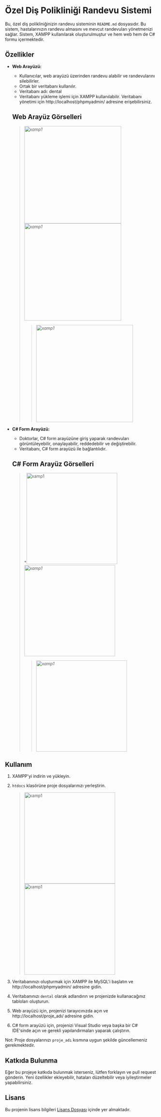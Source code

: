 # Özel Diş Polikliniği Randevu Sistemi

Bu, özel diş polikliniğinizin randevu sisteminin `README.md` dosyasıdır. Bu sistem, hastalarınızın randevu almasını ve mevcut randevuları yönetmenizi sağlar. Sistem, XAMPP kullanılarak oluşturulmuştur ve hem web hem de C# formu içermektedir.

## Özellikler

- **Web Arayüzü:**
  - Kullanıcılar, web arayüzü üzerinden randevu alabilir ve randevularını silebilirler.
  - Ortak bir veritabanı kullanılır.
  - Veritabanı adı: dental
  - Veritabanı yükleme işlemi için XAMPP kullanılabilir. Veritabanı yönetimi için http://localhost/phpmyadmin/ adresine erişebilirsiniz.
  ## Web Arayüz Görselleri
  
  > *<img src="https://github.com/MustafaKskn/Dis-Randavu-Sistemi2/assets/108763130/edbf2509-1d5e-4163-ad1b-2adbb9684668" alt="xamp1" width="320" style="display:inline-block;">*
  > *<img src="https://github.com/MustafaKskn/Dis-Randavu-Sistemi2/assets/108763130/56a34350-9341-409c-b143-d6d34c851e75" alt="xamp1" width="320" style="display:inline-block;">*
  >  > *<img src="https://github.com/MustafaKskn/Dis-Randavu-Sistemi2/assets/108763130/a4855444-3582-4c35-be27-91b00980770c" alt="xamp1" width="320" style="display:inline-block;">*
  
- **C# Form Arayüzü:**
  - Doktorlar, C# form arayüzüne giriş yaparak randevuları görüntüleyebilir, onaylayabilir, reddedebilir ve değiştirebilir.
  - Veritabanı, C# form arayüzü ile bağlantılıdır.
  ## C# Form Arayüz Görselleri
  
  > *<img src="https://github.com/MustafaKskn/Dis-Randavu-Sistemi2/assets/108763130/687447d7-b8fa-4888-a38e-27eb781a6138" alt="xamp1" width="300" style="display:inline-block;">
  > *<img src="https://github.com/MustafaKskn/Dis-Randavu-Sistemi2/assets/108763130/8d7d70bc-2526-4881-8108-9e636a835ace" alt="xamp1" width="300" style="display:inline-block;">*
  >  > *<img src="https://github.com/MustafaKskn/Dis-Randavu-Sistemi2/assets/108763130/25498a59-6d72-4329-85b3-53727dc93551" alt="xamp1" width="300" style="display:inline-block;">*
    
    
## Kullanım

1. XAMPP'yi indirin ve yükleyin.
2. `htdocs` klasörüne proje dosyalarınızı yerleştirin.

    > <img src="https://github.com/MrNtlu/WebviewProject/assets/108763130/34f91b99-16a2-49f0-8c16-31f2428b24c1" alt="xamp1" width="300" style="display:inline-block;">
    > <img src="https://github.com/MrNtlu/WebviewProject/assets/108763130/a02985e2-aa73-4093-9694-5d01ef6907a0" alt="xamp1" width="300" style="display:inline-block;">
3. Veritabanınızı oluşturmak için XAMPP ile MySQL'i başlatın ve http://localhost/phpmyadmin/ adresine gidin.
4. Veritabanınızı `dental` olarak adlandırın ve projenizde kullanacağınız tabloları oluşturun.
5. Web arayüzü için, projenizi tarayıcınızda açın ve http://localhost/proje_adı/ adresine gidin.
6. C# form arayüzü için, projenizi Visual Studio veya başka bir C# IDE'sinde açın ve gerekli yapılandırmaları yaparak çalıştırın.

Not: Proje dosyalarınızı `proje_adı` kısmına uygun şekilde güncellemeniz gerekmektedir.

## Katkıda Bulunma

Eğer bu projeye katkıda bulunmak isterseniz, lütfen forklayın ve pull request gönderin. Yeni özellikler ekleyebilir, hataları düzeltebilir veya iyileştirmeler yapabilirsiniz.

## Lisans

Bu projenin lisans bilgileri [Lisans Dosyası](LICENSE) içinde yer almaktadır.

